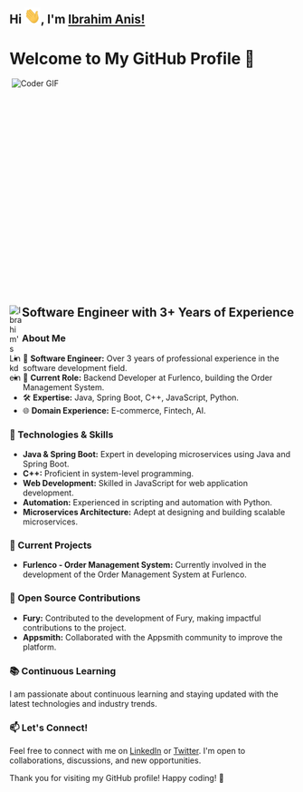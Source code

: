 ## Hi <img src="https://github.com/ibrahimAnis/ibrahimAnis/blob/main/Hi.gif" width="29px">, I'm [Ibrahim Anis!](https://ibrahimanis.github.io/ibrahim-anis-devfolio) 
 
# Welcome to My GitHub Profile 👋

<img align="right" src="https://media.giphy.com/media/iIqmM5tTjmpOB9mpbn/giphy.gif" alt="Coder GIF" width="500" height="400">
<a href="https://www.linkedin.com/in/ibrahimanis/">
  <img align="left" alt="Ibrahim's Linkdein" width="22px" src="https://cdn.jsdelivr.net/npm/simple-icons@v3/icons/linkedin.svg" />
</a>
<br>

## Software Engineer with 3+ Years of Experience

### About Me

- 🚀 **Software Engineer:** Over 3 years of professional experience in the software development field.
- 💼 **Current Role:** Backend Developer at Furlenco, building the Order Management System.
- 🛠️ **Expertise:** Java, Spring Boot, C++, JavaScript, Python.
- 🌐 **Domain Experience:** E-commerce, Fintech, AI.

### 🔧 Technologies & Skills

- **Java & Spring Boot:** Expert in developing microservices using Java and Spring Boot.
- **C++:** Proficient in system-level programming.
- **Web Development:** Skilled in JavaScript for web application development.
- **Automation:** Experienced in scripting and automation with Python.
- **Microservices Architecture:** Adept at designing and building scalable microservices.

### 🚀 Current Projects

- **Furlenco - Order Management System:** Currently involved in the development of the Order Management System at Furlenco.

### 🌱 Open Source Contributions

- **Fury:** Contributed to the development of Fury, making impactful contributions to the project.
- **Appsmith:** Collaborated with the Appsmith community to improve the platform.

### 📚 Continuous Learning

I am passionate about continuous learning and staying updated with the latest technologies and industry trends.

### 📫 Let's Connect!

Feel free to connect with me on [LinkedIn](https://linkedin.com/in/ibrahimanis) or [Twitter](your-twitter-profile). I'm open to collaborations, discussions, and new opportunities.

Thank you for visiting my GitHub profile! Happy coding! 🚀
